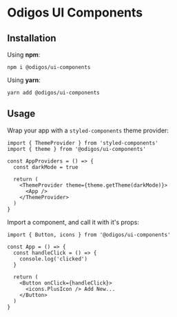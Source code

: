 # Odigos UI Components

## Installation

Using **npm**:

```shell
npm i @odigos/ui-components
```

Using **yarn**:

```shell
yarn add @odigos/ui-components
```

## Usage

Wrap your app with a `styled-components` theme provider:

```tsx
import { ThemeProvider } from 'styled-components'
import { theme } from '@odigos/ui-components'

const AppProviders = () => {
  const darkMode = true

  return (
    <ThemeProvider theme={theme.getTheme(darkMode)}>
      <App />
    </ThemeProvider>
  )
}
```

Import a component, and call it with it's props:

```tsx
import { Button, icons } from '@odigos/ui-components'

const App = () => {
  const handleClick = () => {
    console.log('clicked')
  }

  return (
    <Button onClick={handleClick}>
      <icons.PlusIcon /> Add New...
    </Button>
  )
}
```
